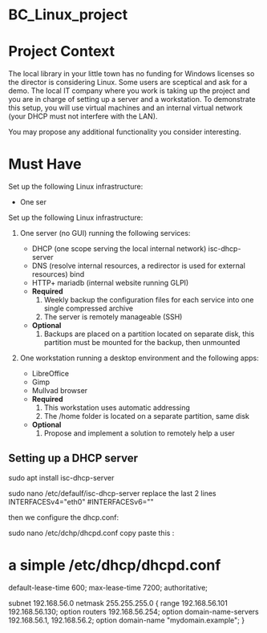 # BC_Linux_project

# Project Context
The local library in your little town has no funding for Windows licenses so the director is considering Linux. Some users are sceptical and ask for a demo. The local IT company where you work is taking up the project and you are in charge of setting up a server and a workstation. To demonstrate this setup, you will use virtual machines and an internal virtual network (your DHCP must not interfere with the LAN).

You may propose any additional functionality you consider interesting.

# Must Have

Set up the following Linux infrastructure:
   - One ser
  

Set up the following Linux infrastructure:

1. One server (no GUI) running the following services:
    - DHCP (one scope serving the local internal network)  isc-dhcp-server
    - DNS (resolve internal resources, a redirector is used for external resources) bind
    - HTTP+ mariadb (internal website running GLPI)
    - **Required**
        1. Weekly backup the configuration files for each service into one single compressed archive
        2. The server is remotely manageable (SSH)
    - **Optional**
        1. Backups are placed on a partition located on  separate disk, this partition must be mounted for the backup, then unmounted

2. One workstation running a desktop environment and the following apps:
    - LibreOffice
    - Gimp
    - Mullvad browser
    - **Required** 
        1. This workstation uses automatic addressing
        2. The /home folder is located on a separate partition, same disk 
    - **Optional**
        1. Propose and implement a solution to remotely help a user

## Setting up a DHCP server

sudo apt install isc-dhcp-server

sudo nano /etc/defaulf/isc-dhcp-server
replace the last 2 lines
INTERFACESv4="eth0"
#INTERFACESv6=""

then we configure the dhcp.conf:

sudo nano /etc/dchp/dhcpd.conf
 copy paste this :

 
# a simple /etc/dhcp/dhcpd.conf
default-lease-time 600;
max-lease-time 7200;
authoritative;
 
subnet 192.168.56.0 netmask 255.255.255.0 {
 range 192.168.56.101 192.168.56.130;
 option routers 192.168.56.254;
 option domain-name-servers 192.168.56.1, 192.168.56.2;
 option domain-name "mydomain.example";
}
 
     
